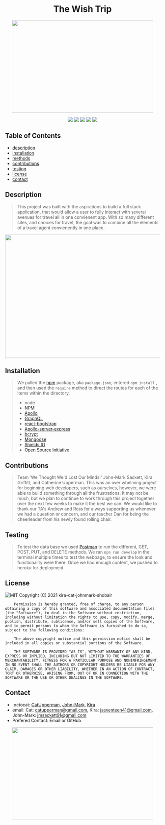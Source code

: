 <h1 align="center"> The Wish Trip </h1>

<p align="center">
  <img width="460" height="300" src="">
</p>


<p align="center">
    <img src="https://img.shields.io/badge/Javascript-yellow" />
    <img src="https://img.shields.io/badge/express-orange" />
    <img src="https://img.shields.io/badge/Sequelize-blue"  />
    <img src="https://img.shields.io/badge/mySQL-blue"  />
    <img src="https://img.shields.io/badge/dotenv-green" />
</p>

## Table of Contents
* [description](#description)
* [installation](#installation)
* [methods](#methods)
* [contributions](#contributions)
* [testing](#testing)
* [license](#license)
* [contact](#contact)


## Description
> This project was built with the aspirations to build a full stack application, that would allow a user to fully interact with several avenues for travel all in one convienent app. With so many different sites, and choices for travel, the goal was to combine all the elements of a travel agent convienently in one place. 

<p align="center">
  <img width="560" height="400" src="">
</p>


## Installation
> We pulled the [npm](https://www.npmjs.com/) package, aka ```package.json```, entered ```npm install``` , and then used the ```require``` method to direct the routes for each of the items within the directory.  
> * node 
> * [NPM](https://www.npmjs.com/)
> * [Apollo](https://www.apollographql.com/docs/react/get-started/)
> * [GraphQL](https://teamtreehouse.com/library/introduction-to-graphql?campaign=%2A%2ALP+-+NonTM+-+%2ADSA&content=526991975190&keyword=&cid=10232&utm_source=google&utm_medium=cpc&utm_campaign=%2A%2ALP+-+NonTM+-+%2ADSA&utm_term=&hsa_acc=9235032315&hsa_cam=2039500472&hsa_grp=72784405915&hsa_ad=526991975190&hsa_src=g&hsa_tgt=aud-763483373166:dsa-390982127962&hsa_kw=&hsa_mt=b&hsa_net=adwords&hsa_ver=3&gclid=Cj0KCQiA-K2MBhC-ARIsAMtLKRssXTe35H2RKND-vmn9H0PYMcxz1NbchRiXTB-F1WejQdk89vEOMvcaAsUJEALw_wcB)
> * [react-bootstrap](https://react-bootstrap.github.io/)
> * [Apollo-server-express](https://www.npmjs.com/package/apollo-server-express)
> * [bcrypt](https://www.npmjs.com/package/bcrypt)
> * [Mongoose](https://mongoosejs.com/)
> * [Shields IO](https://shields.io/category/license) 
> * [Open Source Initiative](https://opensource.org/licenses/BSD-3-Clause) 
## Contributions
> Team 'We Thought We'd Lost Our Minds!' John-Mark Sackett, Kira Griffitt, and Catherine Upperman.  This was an over whelming project for beginning web developers, such as ourselves, however, we were able to build something through all the frustrations. It may not be much, but we plan to continue to work through this project together over the next few weeks to make it the best we can.  We would like to thank our TA's Andrew and Ross for always supporting us whenever we had a question or concern, and our teacher Dan for being the cheerleader from his newly found rolling chair. 
## Testing
> To test the data base we used [Postman](https://www.postman.com/) to run the different, GET, POST, PUT, and DELETE methods. We ran ```npm run develop``` in the terminal multiple times to test the webpage, to ensure the look and functionality were there. Once we had enough content, we pushed to heroku for deployment.

## License
![MIT](https://img.shields.io/badge/License-MIT-blue)
Copyright (C) 2021 kira-cat-johnmark-shobair

        Permission is hereby granted, free of charge, to any person obtaining a copy of this software and associated documentation files (the "Software"), to deal in the Software without restriction, including without limitation the rights to use, copy, modify, merge, publish, distribute, sublicense, and/or sell copies of the Software, and to permit persons to whom the Software is furnished to do so, subject to the following conditions:
        
        The above copyright notice and this permission notice shall be included in all copies or substantial portions of the Software.
        
        THE SOFTWARE IS PROVIDED "AS IS", WITHOUT WARRANTY OF ANY KIND, EXPRESS OR IMPLIED, INCLUDING BUT NOT LIMITED TO THE WARRANTIES OF MERCHANTABILITY, FITNESS FOR A PARTICULAR PURPOSE AND NONINFRINGEMENT. IN NO EVENT SHALL THE AUTHORS OR COPYRIGHT HOLDERS BE LIABLE FOR ANY CLAIM, DAMAGES OR OTHER LIABILITY, WHETHER IN AN ACTION OF CONTRACT, TORT OR OTHERWISE, ARISING FROM, OUT OF OR IN CONNECTION WITH THE SOFTWARE OR THE USE OR OTHER DEALINGS IN THE SOFTWARE.
## Contact
* :octocat: [CatUpperman](github.com/catupperman), [John-Mark](https://github.com/Kalmnir), [Kira](https://github.com/J1741)
* email: Cat: catupperman@gmail.com, Kira: jseventeen41@gmail.com, John-Mark: jmsackett91@gmail.com
* Prefered Contact: Email or GitHub
<p align="center">
  <img width="460" height="300" src = "">
</p>
